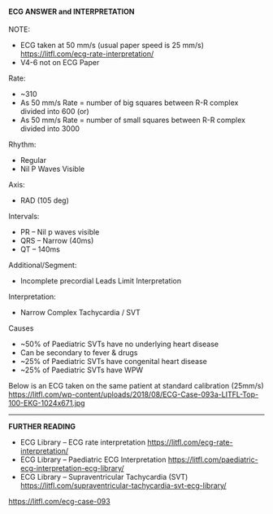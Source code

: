 #### ECG ANSWER and INTERPRETATION

NOTE:
* ECG taken at 50 mm/s (usual paper speed is 25 mm/s) <https://litfl.com/ecg-rate-interpretation/>
* V4-6 not on ECG Paper﻿ 

Rate:
* ~310 
* As 50 mm/s Rate = number of big squares between R-R complex divided into 600 (or) 
* As 50 mm/s Rate = number of small squares between R-R complex divided into 3000 

Rhythm:
* Regular 
* Nil P Waves Visible 

Axis:
* RAD (105 deg) 

Intervals:
* PR – Nil p waves visible 
* QRS – Narrow (40ms) 
* QT – 140ms 

Additional/Segment:
* Incomplete precordial Leads Limit Interpretation 

Interpretation:
* Narrow Complex Tachycardia / SVT 

Causes
* ~50% of Paediatric SVTs have no underlying heart disease 
* Can be secondary to fever & drugs 
* ~25% of Paediatric SVTs have congenital heart disease 
* ~25% of Paediatric SVTs have WPW 

Below is an ECG taken on the same patient at standard calibration (25mm/s)
<https://litfl.com/wp-content/uploads/2018/08/ECG-Case-093a-LITFL-Top-100-EKG-1024x671.jpg> 

---------------

**FURTHER READING**
* ECG Library – ECG rate interpretation  <https://litfl.com/ecg-rate-interpretation/>
* ECG Library – Paediatric ECG Interpretation <https://litfl.com/paediatric-ecg-interpretation-ecg-library/>
* ECG Library – Supraventricular Tachycardia (SVT) <https://litfl.com/supraventricular-tachycardia-svt-ecg-library/>

<https://litfl.com/ecg-case-093>